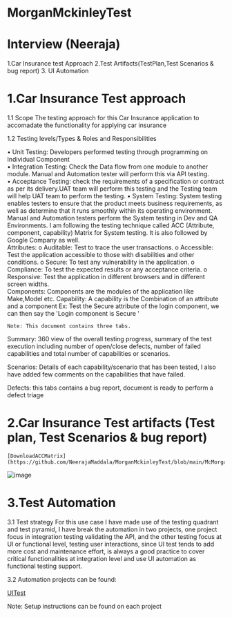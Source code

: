 # MorganMckinleyTest
# Interview (Neeraja)

1.Car Insurance test Approach
2.Test Artifacts(TestPlan,Test Scenarios & bug report)
3. UI Automation

# 1.Car Insurance Test approach
1.1 Scope The testing approach for this Car Insurance application to accomadate the functionality for applying car insurance

1.2 Testing levels/Types & Roles and Responsibilities

 •	Unit Testing: Developers performed testing through programming on Individual Component  
 •	Integration Testing: Check the Data flow from one module to another module. Manual and Automation tester will perform this via API testing.  
 •   Acceptance Testing: check the requirements of a specification or contract as per its delivery.UAT team will perform this testing and the Testing team will help UAT             team to perform the testing.
 •	System Testing: System testing enables testers to ensure that the product meets business requirements, as well as determine that it runs smoothly within its operating           environment. Manual and Automation testers perform the System testing in Dev and QA Environments. I am following the testing technique called ACC (Attribute, 
      component, capability) Matrix for System testing. It is also followed by Google Company as well.        
          Attributes:
          o	Auditable: Test to trace the user transactions.
          o	Accessible: Test the application accessible to those with disabilities and other conditions.
          o	Secure: To test any vulnerability in the application.
          o	Compliance: To test the expected results or any acceptance criteria.
          o	Responsive: Test the application in different browsers and in different screen widths.    
        Components: Components are the modules of the application like Make,Model etc.
        Capability: A capability is the Combination of an attribute and a component
        Ex: Test the Secure attribute of the login component, we can then say the 'Login component is Secure '
        
    
    Note: This document contains three tabs.

  Summary: 360 view of the overall testing progress, summary of the test execution including number of open/close defects, number of failed capabilities and total number of       capabilities or scenarios.
  
  Scenarios: Details of each capability/scenario that has been tested, I also have added few comments on the capabilities that have failed.
  
  Defects: this tabs contains a bug report, document is ready to perform a defect triage 
  
  # 2.Car Insurance Test artifacts (Test plan, Test Scenarios & bug report)
    
    [DownloadACCMatrix](https://github.com/NeerajaMaddala/MorganMckinleyTest/blob/main/McMorgan_ACC_Matrix.xlsx)
  
  ![image](https://user-images.githubusercontent.com/89544674/131244702-7683da55-6f52-4dfa-840f-30459dfa640e.png)

  
  # 3.Test Automation 
  
  3.1 Test strategy For this use case I have made use of the testing quadrant and test pyramid, I have break the automation in two projects, one project focus in integration testing validating the API, and the other testing focus at UI or functional level, testing user interactions, since UI test tends to add more cost and maintenance effort, is always a good practice to cover critical functionalities at integration level and use UI automation as functional testing support.

3.2 Automation projects can be found:

[UITest](https://github.com/NeerajaMaddala/UITestCarInsurance/tree/master)

Note: Setup instructions can be found on each project
    
